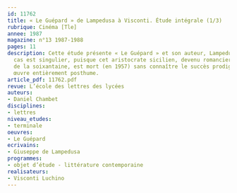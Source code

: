 ```yaml
---
id: 11762
title: « Le Guépard » de Lampedusa à Visconti. Étude intégrale (1/3)
rubrique: Cinéma [Tle]
annee: 1987
magazine: n°13 1987-1988
pages: 11
description: Cette étude présente « Le Guépard » et son auteur, Lampedusa, dont le
  cas est singulier, puisque cet aristocrate sicilien, devenu romancier aux approches
  de la soixantaine, est mort (en 1957) sans connaître le succès prodigieux de son
  œuvre entièrement posthume.
article_pdf: 11762.pdf
revue: L’école des lettres des lycées
auteurs:
- Daniel Chambet
disciplines:
- lettres
niveau_etudes:
- terminale
oeuvres:
- Le Guépard
ecrivains:
- Giuseppe de Lampedusa
programmes:
- objet d’étude - littérature contemporaine
realisateurs:
- Visconti Luchino
---
```

